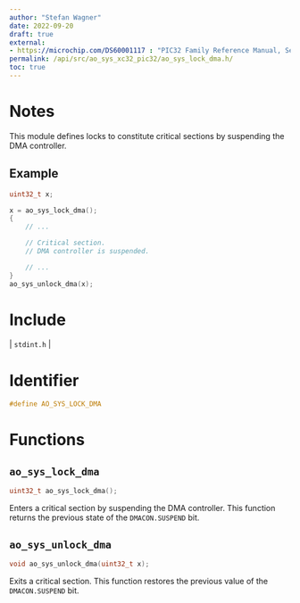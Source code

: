 ```yaml
---
author: "Stefan Wagner"
date: 2022-09-20
draft: true
external:
- https://microchip.com/DS60001117 : "PIC32 Family Reference Manual, Section 31, DMA Controller"
permalink: /api/src/ao_sys_xc32_pic32/ao_sys_lock_dma.h/
toc: true
---
```


# Notes

This module defines locks to constitute critical sections by suspending the DMA controller.

## Example

```c
uint32_t x;

x = ao_sys_lock_dma();
{
    // ...

    // Critical section.
    // DMA controller is suspended.

    // ...
}
ao_sys_unlock_dma(x);
```

# Include

| `stdint.h` |

# Identifier

```c
#define AO_SYS_LOCK_DMA
```

# Functions

## `ao_sys_lock_dma`

```c
uint32_t ao_sys_lock_dma();
```

Enters a critical section by suspending the DMA controller. This function returns the previous state of the `DMACON.SUSPEND` bit.

## `ao_sys_unlock_dma`

```c
void ao_sys_unlock_dma(uint32_t x);
```

Exits a critical section. This function restores the previous value of the `DMACON.SUSPEND` bit.
